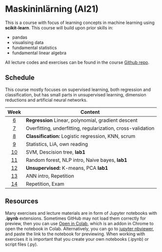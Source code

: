 # Maskininlärning (AI21)

This is a course with focus of learning concepts in machine learning using **scikit-learn**. This course will build upon prior skills in:

- pandas
- visualising data
- fundamental statistics
- fundamental linear algebra

All lecture codes and exercises can be found in the course [Github repo][ghr].

[ghr]: https://github.com/kokchun/Maskininlarning-AI21

## Schedule

This course mostly focuses on supervised learning, both regression and classification, but has small parts in unsupervised learning, dimension reductions and artificial neural networks.

|   Week   | Content                                                     |
| :------: | ----------------------------------------------------------- |
| [6][w1]  | **Regression** Linear, polynomial, gradient descent         |
| [7][w2]  | Overfitting, underfitting, regularization, cross-validation |
| [8][w3]  | **Classification:** Logistic regression, KNN, scrum         |
| [9][w4]  | Statistics, LiA, own reading                                |
| [10][w5] | SVM, Descision tree, **lab1**                               |
| [11][w6] | Random forest, NLP intro, Naive bayes, **lab1**             |
| [12][w7] | **Unsupervised:** K-means, PCA **lab1**                     |
| [13][w8] | ANN intro, Repetition                                       |
| [14][w9] | Repetition, Exam                                            |

[w1]: https://github.com/kokchun/Maskininlarning-AI21/blob/main/Resources/week1.md
[w2]: https://github.com/kokchun/Maskininlarning-AI21/blob/main/Resources/week2.md
[w3]: https://github.com/kokchun/Maskininlarning-AI21/blob/main/Resources/week3.md
[w4]: https://github.com/kokchun/Maskininlarning-AI21/blob/main/Resources/week4.md
[w5]: https://github.com/kokchun/Maskininlarning-AI21/blob/main/Resources/week5.md
[w6]: https://github.com/kokchun/Maskininlarning-AI21/blob/main/Resources/week6.md
[w7]: https://github.com/kokchun/Maskininlarning-AI21/blob/main/Resources/week7.md
[w8]: https://github.com/kokchun/Maskininlarning-AI21/blob/main/Resources/week8.md
[w9]: https://github.com/kokchun/Maskininlarning-AI21/blob/main/Resources/week9.md

## Resources

Many exercises and lecture materials are in form of Jupyter notebooks with **.ipynb** extensions. Sometimes GitHub may not load them correctly for preview, then you can use [Open in Colab][colab_addon], which is an addon in Chrome to open the notebook in Colab. Alternatively, you can go to [jupyter nbviewer][nbviewer], and paste the link to the notebook for previewing. When working with exercises it is important that you create your own notebooks (.ipynb) or script files (.py).

[nbviewer]: https://nbviewer.jupyter.org/
[colab_addon]: https://chrome.google.com/webstore/detail/open-in-colab/iogfkhleblhcpcekbiedikdehleodpjo?hl=sv
